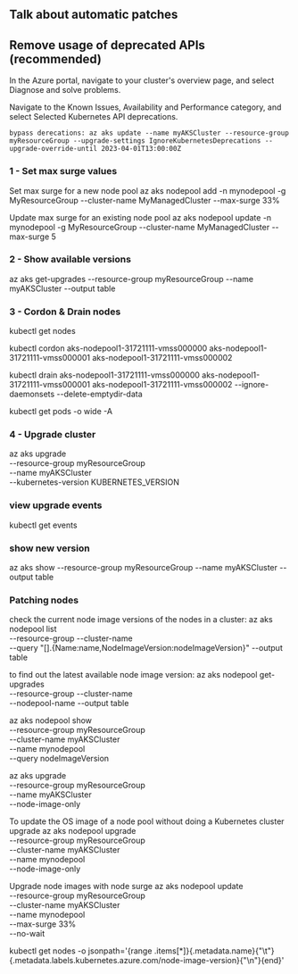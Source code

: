 ## Talk about automatic patches 

## Remove usage of deprecated APIs (recommended)
In the Azure portal, navigate to your cluster's overview page, and select Diagnose and solve problems.

Navigate to the Known Issues, Availability and Performance category, and select Selected Kubernetes API deprecations.

```
bypass derecations: az aks update --name myAKSCluster --resource-group myResourceGroup --upgrade-settings IgnoreKubernetesDeprecations --upgrade-override-until 2023-04-01T13:00:00Z
```

### 1 - Set max surge values
Set max surge for a new node pool
az aks nodepool add -n mynodepool -g MyResourceGroup --cluster-name MyManagedCluster --max-surge 33%

Update max surge for an existing node pool 
az aks nodepool update -n mynodepool -g MyResourceGroup --cluster-name MyManagedCluster --max-surge 5

### 2 - Show available versions
 az aks get-upgrades --resource-group myResourceGroup --name myAKSCluster --output table

### 3 - Cordon & Drain nodes
kubectl get nodes

kubectl cordon aks-nodepool1-31721111-vmss000000 aks-nodepool1-31721111-vmss000001 aks-nodepool1-31721111-vmss000002

kubectl drain aks-nodepool1-31721111-vmss000000 aks-nodepool1-31721111-vmss000001 aks-nodepool1-31721111-vmss000002 --ignore-daemonsets --delete-emptydir-data

kubectl get pods -o wide -A

### 4 - Upgrade cluster

az aks upgrade \
    --resource-group myResourceGroup \
    --name myAKSCluster \
    --kubernetes-version KUBERNETES_VERSION

### view upgrade events
kubectl get events

### show new version
az aks show --resource-group myResourceGroup --name myAKSCluster --output table

### Patching nodes

check the current node image versions of the nodes in a cluster:
az aks nodepool list \
   --resource-group <ResourceGroupName> --cluster-name <AKSClusterName> \
   --query "[].{Name:name,NodeImageVersion:nodeImageVersion}" --output table

to find out the latest available node image version:
az aks nodepool get-upgrades \
   --resource-group <ResourceGroupName> --cluster-name <AKSClusterName> \
   --nodepool-name <NodePoolName> --output table

az aks nodepool show \
    --resource-group myResourceGroup \
    --cluster-name myAKSCluster \
    --name mynodepool \
    --query nodeImageVersion

az aks upgrade \
    --resource-group myResourceGroup \
    --name myAKSCluster \
    --node-image-only

To update the OS image of a node pool without doing a Kubernetes cluster upgrade
az aks nodepool upgrade \
    --resource-group myResourceGroup \
    --cluster-name myAKSCluster \
    --name mynodepool \
    --node-image-only

Upgrade node images with node surge
az aks nodepool update \
    --resource-group myResourceGroup \
    --cluster-name myAKSCluster \
    --name mynodepool \
    --max-surge 33% \
    --no-wait

kubectl get nodes -o jsonpath='{range .items[*]}{.metadata.name}{"\t"}{.metadata.labels.kubernetes\.azure\.com\/node-image-version}{"\n"}{end}'

